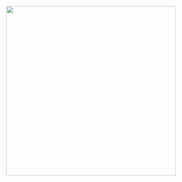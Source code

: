 <p align="center">
    <img height=450 align="center" src="https://github-readme-stats.vercel.app/api/wakatime?username=MrSpavn&layout=compact&theme=merko&custom_title=Sasavn%20Wakatime%20Stats"/>
</p>
